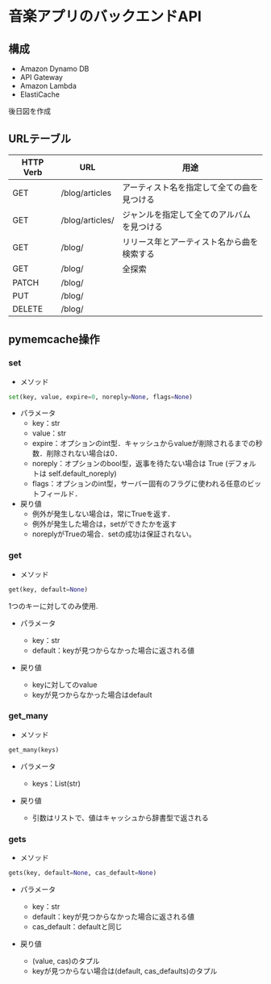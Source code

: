 # 音楽アプリのバックエンドAPI

## 構成

- Amazon Dynamo DB
- API Gateway
- Amazon Lambda
- ElastiCache

後日図を作成

## URLテーブル

  |  HTTP Verb  |  URL  |  用途  |
  | ---- | ---- | ---- |
  |  GET  |  /blog/articles  |  アーティスト名を指定して全ての曲を見つける  |
  |  GET  |  /blog/articles/  |  ジャンルを指定して全てのアルバムを見つける  |
  |  GET  |  /blog/  |  リリース年とアーティスト名から曲を検索する  |
  |  GET  |  /blog/  |  全探索  |
  |  PATCH  |  /blog/  |    |
  |  PUT  |  /blog/  |    |
  |  DELETE  |  /blog/  |    |

## pymemcache操作

### set

- メソッド

```python
set(key, value, expire=0, noreply=None, flags=None)
```

- パラメータ
  - key：str
  - value：str
  - expire：オプションのint型．キャッシュからvalueが削除されるまでの秒数．削除されない場合は0．
  - noreply：オプションのbool型，返事を待たない場合は True (デフォルトは self.default_noreply)
  - flags：オプションのint型，サーバー固有のフラグに使われる任意のビットフィールド．
- 戻り値
  - 例外が発生しない場合は，常にTrueを返す．
  - 例外が発生した場合は，setができたかを返す
  - noreplyがTrueの場合．setの成功は保証されない。

### get

- メソッド

```python
get(key, default=None)
```

1つのキーに対してのみ使用.

- パラメータ
  - key：str
  - default：keyが見つからなかった場合に返される値

- 戻り値
  - keyに対してのvalue
  - keyが見つからなかった場合はdefault

### get_many

- メソッド

```python
get_many(keys)
```

- パラメータ
  - keys：List(str)

- 戻り値
  - 引数はリストで、値はキャッシュから辞書型で返される

### gets

- メソッド

```python
gets(key, default=None, cas_default=None)
```

- パラメータ
  - key：str
  - default：keyが見つからなかった場合に返される値
  - cas_default：defaultと同じ

- 戻り値
  - (value, cas)のタプル
  - keyが見つからない場合は(default, cas_defaults)のタプル
